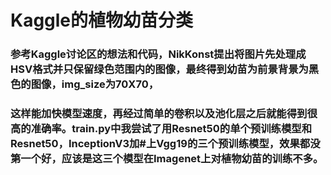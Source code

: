 # Kaggle的植物幼苗分类
### 参考Kaggle讨论区的想法和代码，NikKonst提出将图片先处理成HSV格式并只保留绿色范围内的图像，最终得到幼苗为前景背景为黑色的图像，img_size为70X70，
### 这样能加快模型速度，再经过简单的卷积以及池化层之后就能得到很高的准确率。train.py中我尝试了用Resnet50的单个预训练模型和Resnet50，InceptionV3加#上Vgg19的三个预训练模型，效果都没第一个好，应该是这三个模型在Imagenet上对植物幼苗的训练不多。
